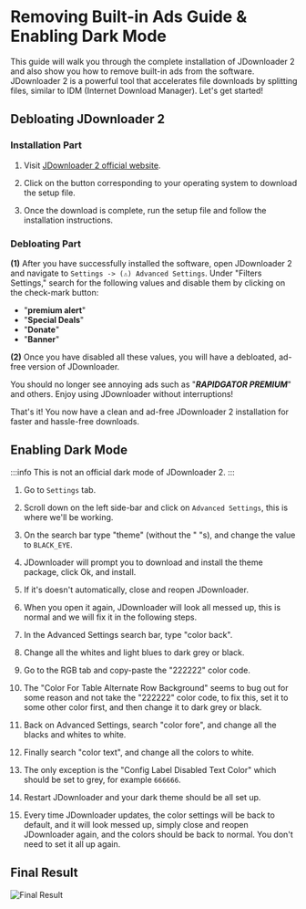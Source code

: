 # Removing Built-in Ads Guide & Enabling Dark Mode

This guide will walk you through the complete installation of JDownloader 2 and also show you how to remove built-in ads from the software. JDownloader 2 is a powerful tool that accelerates file downloads by splitting files, similar to IDM (Internet Download Manager). Let's get started!

## Debloating JDownloader 2

### Installation Part

1. Visit [JDownloader 2 official website](https://jdownloader.org/jdownloader2).

2. Click on the button corresponding to your operating system to download the setup file.

3. Once the download is complete, run the setup file and follow the installation instructions.

### Debloating Part

**(1)** After you have successfully installed the software, open JDownloader 2 and navigate to `Settings -> (⚠️) Advanced Settings`. Under "Filters Settings," search for the following values and disable them by clicking on the check-mark button:

- "**premium alert**"
- "**Special Deals**"
- "**Donate**"
- "**Banner**"

**(2)** Once you have disabled all these values, you will have a debloated, ad-free version of JDownloader.

You should no longer see annoying ads such as "**_RAPIDGATOR PREMIUM_**" and others. Enjoy using JDownloader without interruptions!

That's it! You now have a clean and ad-free JDownloader 2 installation for faster and hassle-free downloads.

## Enabling Dark Mode

:::info
This is not an official dark mode of JDownloader 2.
:::

1. Go to `Settings` tab.

2. Scroll down on the left side-bar and click on `Advanced Settings`, this is where we'll be working.

3. On the search bar type "theme" (without the " "s), and change the value to `BLACK_EYE`.

4. JDownloader will prompt you to download and install the theme package, click Ok, and install.

5. If it's doesn't automatically, close and reopen JDownloader.

6. When you open it again, JDownloader will look all messed up, this is normal and we will fix it in the following steps.

7. In the Advanced Settings search bar, type "color back".

8. Change all the whites and light blues to dark grey or black.

9. Go to the RGB tab and copy-paste the "222222" color code.

10. The "Color For Table Alternate Row Background" seems to bug out for some reason and not take the "222222" color code, to fix this, set it to some other color first, and then change it to dark grey or black.

11. Back on Advanced Settings, search "color fore", and change all the blacks and whites to white.

12. Finally search "color text", and change all the colors to white.

13. The only exception is the "Config Label Disabled Text Color" which should be set to grey, for example `666666`.

14. Restart JDownloader and your dark theme should be all set up.

15. Every time JDownloader updates, the color settings will be back to default, and it will look messed up, simply close and reopen JDownloader again, and the colors should be back to normal. You don't need to set it all up again.

## Final Result

![Final Result](https://i.ibb.co/f9VwBCT/SCR-20240821-rrde.png)
